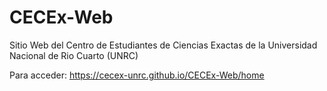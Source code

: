 # CECEx-Web

Sitio Web del Centro de Estudiantes de Ciencias Exactas de la Universidad Nacional de Rio Cuarto (UNRC)

Para acceder: https://cecex-unrc.github.io/CECEx-Web/home
